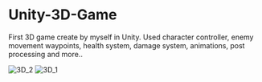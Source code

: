 # Unity-3D-Game
First 3D game create by myself in Unity. Used character controller, enemy movement waypoints, health system, damage system, animations, post processing and more..

![3D_2](https://user-images.githubusercontent.com/14969618/158600799-d11ce27a-e590-493b-ab88-bddb62dd5f44.png)
![3D_1](https://user-images.githubusercontent.com/14969618/158600784-cb793263-5b98-422d-9892-8fac8ec191e5.png)
